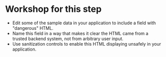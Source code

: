 # Workshop for this step

- Edit some of the sample data in your application to include a field
  with "dangerous" HTML.
- Name this field in a way that makes it clear the HTML came from a
  trusted backend system, not from arbitrary user input.
- Use sanitization controls to enable this HTML displaying unsafely in
  your application.
